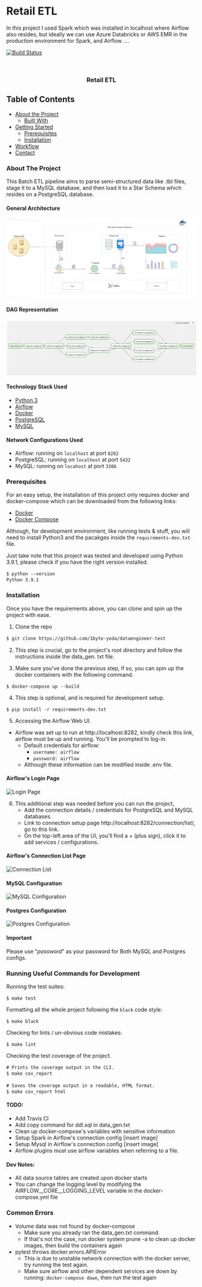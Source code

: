 # Retail ETL

In this project I used Spark which was installed in localhost where Airflow also resides,
but ideally we can use Azure Databricks or AWS EMR in the production environment for Spark,
and Airflow ....

[![Build Status](https://travis-ci.com/PHMark/gs-news-app.svg?branch=main)](https://travis-ci.com/1byte-yoda/gs-news-app)

<!-- PROJECT LOGO -->
<br />
<p align="center">
  <!-- <a href="https://github.com/PHmark/gs-news-app">
    <img src="images/logo.png" alt="Logo" width="80" height="80">
  </a> -->
  <h3 align="center">Retail ETL</h3>
</p>

<!-- TABLE OF CONTENTS -->
## Table of Contents

* [About the Project](#about-the-project)
  * [Built With](#built-with)
* [Getting Started](#getting-started)
  * [Prerequisites](#prerequisites)
  * [Installation](#installation)
* [Workflow](#workflow)
* [Contact](#contact)

<!-- ABOUT THE PROJECT -->
### About The Project
This Batch ETL pipeline aims to parse semi-structured data like .tbl files,
stage it to a MySQL database, and then load it to a Star Schema
which resides on a PostgreSQL database.

#### General Architecture
![General Architecture](docs/images/general-architecture.png)

#### DAG Representation
![DAG Representation](docs/images/dag.png)


#### Technology Stack Used

* [Python 3](https://www.python.org/)
* [Airflow](https://www.airflow.org/)
* [Docker](https://www.docker.com/)
* [PostgreSQL](https://www.postgresql.org/)
* [MySQL](https://www.mysql.com/)


#### Network Configurations Used
* Airflow: running on `localhost` at port `8282` 
* PostgreSQL: running on `localhost` at port `5432`
* MySQL: running on `locahost` at port `3306`


### Prerequisites
For an easy setup, the installation of this project only requires docker and docker-compose which can be 
downloaded from the following links:
* [Docker](https://docs.docker.com/get-docker/)
* [Docker Compose](https://docs.docker.com/compose/install/)

Although, for development environment, like running tests & stuff, you will need to install
Python3 and the pacakges inside the `requirements-dev.txt` file.

Just take note that this project was tested and developed using Python 3.9.1, please check if you have the 
right version installed.
```
$ python --version
Python 3.9.1
```

### Installation
Once you have the requirements above, you can clone and spin up the project with ease.
1. Clone the repo
```sh
$ git clone https://github.com/1byte-yoda/dataengineer-test
````

2. This step is crucial, go to the project's root directory and follow the instructions inside the data_gen.
   txt file.

3. Make sure you've done the previous step, if so, you can spin up the docker containers with the 
   following command.
   
```
$ docker-compose up --build
```

4. This step is optional, and is required for development setup.
```
$ pip install -r requirements-dev.txt
```

5. Accessing the Airflow Web UI.
  * Airflow was set up to run at http://localhost:8282, kindly check this link, airflow must be up and 
    running. You'll be prompted to log-in.
    * Default credentials for airflow:
      * `username: airflow`
      * `password: airflow`
    * Although these information can be modified inside .env file.
  
#### Airflow's Login Page
![Login Page](docs/images/airflow-homepage.png)

6. This additional step was needed before you can run the project,
    * Add the connection details / credentials for PostgreSQL and MySQL databases.
    * Link to connection setup page http://localhost:8282/connection/list/, go to this link.
    * On the top-left area of the UI, you'll find a + (plus sign), click it to add services / configurations.

#### Airflow's Connection List Page
![Connection List](docs/images/airflow-connection-list.png)

#### MySQL Configuration
![MySQL Configuration](docs/images/airflow-mysql-config.png)

#### Postgres Configuration
![Postgres Configuration](docs/images/airflow-postgres-config.png)

#### Important
Please use "*password*" as your password for Both MySQL and Postgres configs. 

### Running Useful Commands for Development
Running the test suites:
```
$ make test
```

Formatting all the whole project following the `black` code style:
```
$ make black
```

Checking for lints / un-obvious code mistakes:
```
$ make lint
```

Checking the test coverage of the project.
```
# Prints the coverage output in the CLI.
$ make cov_report

# Saves the coverage output in a readable, HTML format.
$ make cov_report html 
```

#### TODO:
* Add Travis CI
* Add copy command for ddl.sql in data_gen.txt
* Clean up docker-compose's variables with sensitive information
* Setup Spark in Airflow's connection config [insert image]
* Setup Mysql in Airflow's connection config [insert image]
* Airflow plugins must use airflow variables when referring to a file.

#### Dev Notes:
* All data source tables are created upon docker starts
* You can change the logging level by modifying the AIRFLOW__CORE__LOGGING_LEVEL variable
in the docker-compose.yml file


### Common Errors
* Volume data was not found by docker-compose
    * Make sure you already ran the data_gen.txt command.
    * If that's not the case, run docker system prune -a to clean up docker images, then build the 
      containers again
* pytest throws docker.errors.APIError
    * This is due to unstable network connection with the docker server,
      try running the test again.
    * Make sure airflow and other dependent services are down by running:
    `docker-compose down`, then run the test again
      